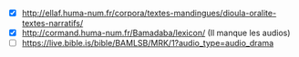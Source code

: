 - [x] http://ellaf.huma-num.fr/corpora/textes-mandingues/dioula-oralite-textes-narratifs/
- [x] http://cormand.huma-num.fr/Bamadaba/lexicon/ (Il manque les audios)
- [ ] https://live.bible.is/bible/BAMLSB/MRK/1?audio_type=audio_drama
